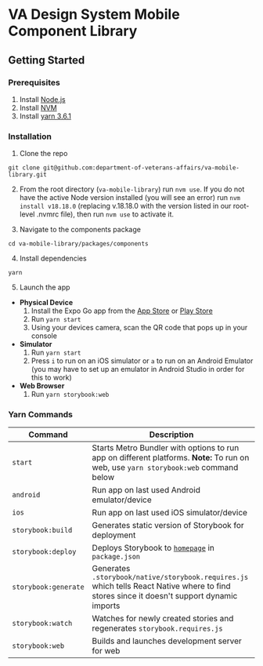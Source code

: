 # VA Design System Mobile Component Library

## Getting Started

### Prerequisites

1. Install [Node.js](https://nodejs.org/en)
2. Install [NVM](https://github.com/nvm-sh/nvm)
3. Install [yarn 3.6.1](https://yarnpkg.com/getting-started/install)

### Installation

1. Clone the repo

```
git clone git@github.com:department-of-veterans-affairs/va-mobile-library.git
```

2. From the root directory (`va-mobile-library`) run `nvm use`. If you do not have the active Node version installed (you will see an error) run `nvm install v18.18.0` (replacing v.18.18.0 with the version listed in our root-level .nvmrc file), then run `nvm use` to activate it.

3. Navigate to the components package

```
cd va-mobile-library/packages/components
```

4. Install dependencies

```
yarn
```

5. Launch the app

- **Physical Device**
  1. Install the Expo Go app from the [App Store](https://itunes.apple.com/app/apple-store/id982107779) or [Play Store](https://play.google.com/store/apps/details?id=host.exp.exponent&referrer=www)
  2. Run `yarn start`
  3. Using your devices camera, scan the QR code that pops up in your console
- **Simulator**
  1. Run `yarn start`
  2. Press `i` to run on an iOS simulator or `a` to run on an Android Emulator (you may have to set up an emulator in Android Studio in order for this to work)
- **Web Browser**
  1. Run `yarn storybook:web`

### Yarn Commands

| Command              | Description                                                                                                                                |
| -------------------- | ------------------------------------------------------------------------------------------------------------------------------------------ |
| `start`              | Starts Metro Bundler with options to run app on different platforms. **Note:** To run on web, use `yarn storybook:web` command below       |
| `android `           | Run app on last used Android emulator/device                                                                                               |
| `ios`                | Run app on last used iOS simulator/device                                                                                                  |
| `storybook:build`    | Generates static version of Storybook for deployment                                                                                       |
| `storybook:deploy`   | Deploys Storybook to [`homepage`](https://department-of-veterans-affairs.github.io/va-mobile-library) in `package.json`                  |
| `storybook:generate` | Generates `.storybook/native/storybook.requires.js` which tells React Native where to find stores since it doesn't support dynamic imports |
| `storybook:watch`    | Watches for newly created stories and regenerates `storybook.requires.js`                                                                  |
| `storybook:web`      | Builds and launches development server for web                                                                                             |
